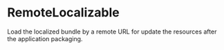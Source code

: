 RemoteLocalizable
=================

Load the localized bundle by a remote URL for update the resources after the application packaging.
